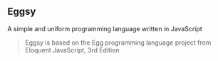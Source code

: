 ## Eggsy

A simple and uniform programming language written in JavaScript

> Eggsy is based on the Egg programming language project from Eloquent JavaScript, 3rd Edition
